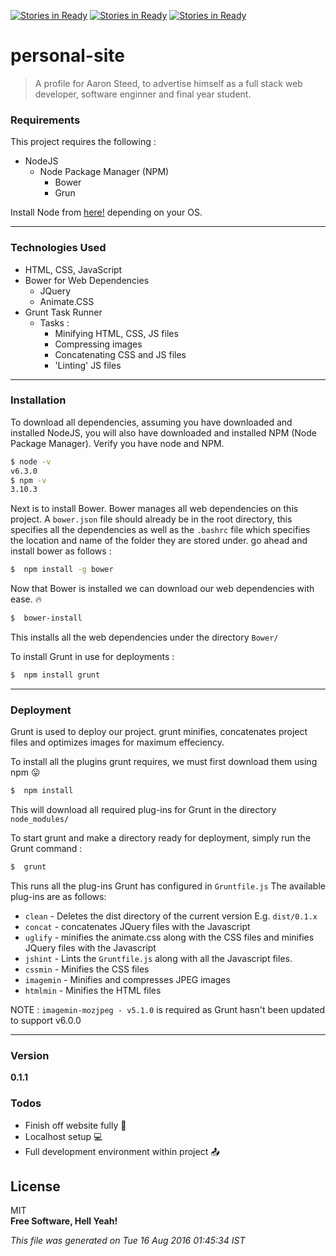 [![Stories in Ready](https://badge.waffle.io/HurdAudio/personal-site.png?label=ready&title=Ready)](https://waffle.io/HurdAudio/personal-site)
[![Stories in Ready](https://badge.waffle.io/HurdAudio/personal-site.png?label=ready&title=Ready)](https://waffle.io/HurdAudio/personal-site)
[![Stories in Ready](https://badge.waffle.io/aaronsteed/personal-site.png?label=ready&title=Ready)](https://waffle.io/aaronsteed/personal-site)
# personal-site

> A profile for Aaron Steed, to advertise himself as a full stack web developer, software enginner and final year student.

### Requirements
This project requires the following :
- NodeJS
    - Node Package Manager (NPM)
        - Bower 
        - Grun

Install Node from [here!](https://nodejs.org/en/) depending on your OS.


---
### Technologies Used
- HTML, CSS, JavaScript
- Bower for Web Dependencies 
    - JQuery 
    - Animate.CSS
- Grunt Task Runner
    - Tasks :
        -  Minifying HTML, CSS, JS files
        -  Compressing images
        -  Concatenating CSS and JS files
        -  'Linting' JS files 

---
### Installation
To download all dependencies, assuming you have downloaded and installed NodeJS, you will also have downloaded and installed NPM (Node Package Manager). Verify you have node and NPM.

```sh
$ node -v
v6.3.0
$ npm -v 
3.10.3
```

Next is to install Bower. Bower manages all web dependencies on this project. A `bower.json` file should already be in the root directory, this specifies all the dependencies as well as the `.bashrc` file which specifies the location and name of the folder they are stored under. go ahead and install bower as follows :

```sh
$  npm install -g bower
```

Now that Bower is installed we can download our web dependencies with ease. :fire:
```sh
$  bower-install
```

This installs all the web dependencies under the directory `Bower/`

To install Grunt in use for deployments : 
```sh
$  npm install grunt
```

---
### Deployment
Grunt  is used to deploy our project. grunt minifies, concatenates project files and optimizes images for maximum effeciency. 

To install all the plugins grunt requires, we must first download them using npm :stuck_out_tongue:
```sh
$  npm install 
```

This will download all required plug-ins for Grunt in the directory `node_modules/`

To start grunt and make a directory ready for deployment, simply run the Grunt command :
```sh
$  grunt
```

This runs all the plug-ins Grunt has configured in `Gruntfile.js`
The available plug-ins are as follows:
- `clean` - Deletes the dist directory of the current version E.g. `dist/0.1.x`
- `concat` - concatenates JQuery files with the Javascript
- `uglify` - minifies the animate.css along with the CSS files and minifies JQuery files with the Javascript
- `jshint` - Lints the `Gruntfile.js` along with all the Javascript files.
- `cssmin` - Minifies the CSS files
- `imagemin` - Minifies and compresses JPEG images
- `htmlmin` - Minifies the HTML files

NOTE : `imagemin-mozjpeg - v5.1.0` is required as Grunt hasn't been updated to support v6.0.0
 
 ---
### Version
**0.1.1**

### Todos
 - Finish off website fully :sparkler:
 - Localhost setup :computer:
 - Full development environment within project :outbox_tray:

License
----

MIT     
**Free Software, Hell Yeah!**

*This file was generated on Tue 16 Aug 2016 01:45:34 IST*